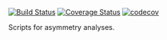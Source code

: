 [![Build Status](https://travis-ci.org/seeleylab/asymmetry.svg?branch=master)](https://travis-ci.org/seeleylab/asymmetry)
[![Coverage Status](https://coveralls.io/repos/github/seeleylab/asymmetry/badge.svg?branch=master)](https://coveralls.io/github/seeleylab/asymmetry?branch=master)
[![codecov](https://codecov.io/gh/seeleylab/asymmetry/branch/master/graph/badge.svg)](https://codecov.io/gh/seeleylab/asymmetry)

Scripts for asymmetry analyses.
